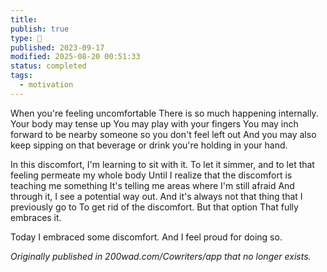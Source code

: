 ```yaml
---
title:
publish: true
type: 🌳
published: 2023-09-17
modified: 2025-08-20 00:51:33
status: completed
tags:
  - motivation
---
```

When you're feeling uncomfortable 
There is so much happening internally.
Your body may tense up
You may play with your fingers
You may inch forward to be nearby someone so you don't feel left out
And you may also keep sipping on that beverage or drink you're holding in your hand.

In this discomfort,
I'm learning to sit with it.
To let it simmer, and to let that feeling permeate my whole body
Until I realize that the discomfort is teaching me something
It's telling me areas where I'm still afraid
And through it, I see a potential way out. 
And it's always not that thing that I previously go to
To get rid of the discomfort. But that option
That fully embraces it. 

Today I embraced some discomfort. And I feel proud for doing so. 

*Originally published in 200wad.com/Cowriters/app that no longer exists.*